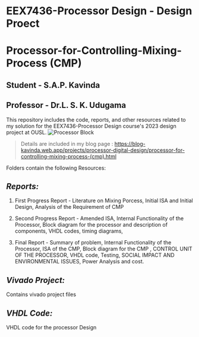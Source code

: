 # EEX7436-Processor Design - Design Proect
# Processor-for-Controlling-Mixing-Process (CMP)

## Student - S.A.P. Kavinda
## Professor -  Dr.L. S. K. Udugama
This repository includes the code, reports, and other resources related to my solution for the EEX7436-Processor Design course's 2023 design project at OUSL.
![Processor Block](https://github.com/Git-Kavinda/Processor-for-Controlling-Mixing-Process-CMP-/assets/146561780/6dcdd479-afbb-4b09-9e9e-33ef6f1aa5cc)
> Details are included in my blog page : https://blog-kavinda.web.app/projects/processor-digital-design/processor-for-controlling-mixing-process-(cmp).html

Folders contain the following Resources:
## *Reports:* 
1. First Progress Report - Literature on Mixing Porcess, Initial ISA and Initial Design, Analysis of the Requirement of CMP

2. Second Progress Report - Amended ISA, Internal Functionality of the Processor, Block diagram for the processor and description of components, VHDL codes, timing diagrams, 

3. Final Report - Summary of problem, Internal Functionality of the Processor, ISA of the CMP, Block diagram for the CMP
, CONTROL UNIT OF THE PROCESSOR, VHDL code, Testing, SOCIAL IMPACT AND ENVIRONMENTAL ISSUES, Power Analysis and cost. 

## *Vivado Project:* 
Contains vivado project files

## *VHDL Code:*
VHDL code for the processor Design

